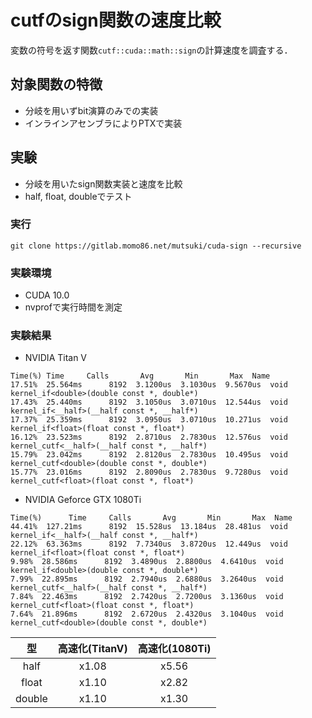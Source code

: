 # cutfのsign関数の速度比較
変数の符号を返す関数`cutf::cuda::math::sign`の計算速度を調査する．

## 対象関数の特徴
- 分岐を用いずbit演算のみでの実装
- インラインアセンブラによりPTXで実装

## 実験
- 分岐を用いたsign関数実装と速度を比較
- half, float, doubleでテスト

### 実行
```
git clone https://gitlab.momo86.net/mutsuki/cuda-sign --recursive
```

### 実験環境
- CUDA 10.0
- nvprofで実行時間を測定

### 実験結果

- NVIDIA Titan V
```
Time(%) Time     Calls       Avg       Min       Max  Name
17.51%  25.564ms      8192  3.1200us  3.1030us  9.5670us  void kernel_if<double>(double const *, double*)
17.43%  25.440ms      8192  3.1050us  3.0710us  12.544us  void kernel_if<__half>(__half const *, __half*)
17.37%  25.359ms      8192  3.0950us  3.0710us  10.271us  void kernel_if<float>(float const *, float*)
16.12%  23.523ms      8192  2.8710us  2.7830us  12.576us  void kernel_cutf<__half>(__half const *, __half*)
15.79%  23.042ms      8192  2.8120us  2.7830us  10.495us  void kernel_cutf<double>(double const *, double*)
15.77%  23.016ms      8192  2.8090us  2.7830us  9.7280us  void kernel_cutf<float>(float const *, float*)
```

- NVIDIA Geforce GTX 1080Ti
```
Time(%)      Time     Calls       Avg       Min       Max  Name
44.41%  127.21ms      8192  15.528us  13.184us  28.481us  void kernel_if<__half>(__half const *, __half*)
22.12%  63.363ms      8192  7.7340us  3.8720us  12.449us  void kernel_if<float>(float const *, float*)
9.98%  28.586ms      8192  3.4890us  2.8800us  4.6410us  void kernel_if<double>(double const *, double*)
7.99%  22.895ms      8192  2.7940us  2.6880us  3.2640us  void kernel_cutf<__half>(__half const *, __half*)
7.84%  22.463ms      8192  2.7420us  2.7200us  3.1360us  void kernel_cutf<float>(float const *, float*)
7.64%  21.896ms      8192  2.6720us  2.4320us  3.1040us  void kernel_cutf<double>(double const *, double*)
```

|型    |高速化(TitanV)|高速化(1080Ti)|
|:----:|:------------:|:------------:|
|half  | x1.08        | x5.56        |
|float | x1.10        | x2.82        |
|double| x1.10        | x1.30        |

